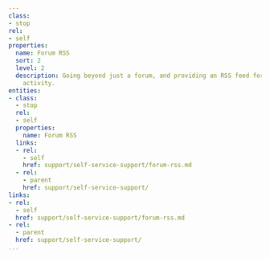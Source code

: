 ```yaml
---
class:
- stop
rel:
- self
properties:
  name: Forum RSS
  sort: 2
  level: 2
  description: Going beyond just a forum, and providing an RSS feed for all forum
    activity.
entities:
- class:
  - stop
  rel:
  - self
  properties:
    name: Forum RSS
  links:
  - rel:
    - self
    href: support/self-service-support/forum-rss.md
  - rel:
    - parent
    href: support/self-service-support/
links:
- rel:
  - self
  href: support/self-service-support/forum-rss.md
- rel:
  - parent
  href: support/self-service-support/
...
```

